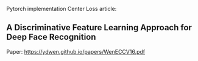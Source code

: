 Pytorch implementation Center Loss article:

## A Discriminative Feature Learning Approach for Deep Face Recognition

Paper: https://ydwen.github.io/papers/WenECCV16.pdf


